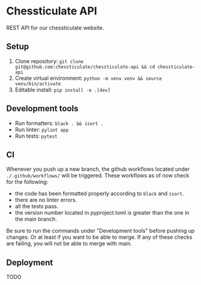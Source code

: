 # Chessticulate API
REST API for our chessticulate website.

## Setup
1. Clone repository: `git clone git@github.com:chessticulate/chessticulate-api && cd chessticulate-api`
2. Create virtual environment: `python -m venv venv && source venv/bin/activate`
3. Editable install: `pip install -e .[dev]`

## Development tools
- Run formatters: `black . && isort .`
- Run linter: `pylint app`
- Run tests: `pytest`

## CI
Whenever you push up a new branch, the github workflows located under `./.github/workflows/` will be triggered. These workflows as of now check for the following:
- the code has been formatted properly according to `black` and `isort`.
- there are no linter errors.
- all the tests pass.
- the version number located in pyproject.toml is greater than the one in the main branch.

Be sure to run the commands under "Development tools" before pushing up changes. Or at least if you want to be able to merge. If any of these checks are failing, you will not be able to merge with main.

## Deployment
TODO
